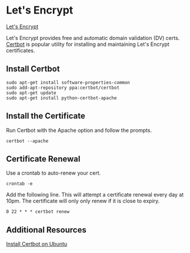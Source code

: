 # Let's Encrypt

[Let's Encrypt](https://letsencrypt.org/)

Let's Encrypt provides free and automatic domain validation (DV) certs. [Certbot](https://certbot.eff.org/) is popular utility for installing and maintaining Let's Encrypt certificates.

## Install Certbot
```
sudo apt-get install software-properties-common
sudo add-apt-repository ppa:certbot/certbot
sudo apt-get update
sudo apt-get install python-certbot-apache
```

## Install the Certificate
Run Certbot with the Apache option and follow the prompts.
```
certbot --apache
```

## Certificate Renewal
Use a crontab to auto-renew your cert.
```
crontab -e
```

Add the following line. This will attempt a certificate renewal every day at 10pm. The certificate will only only renew if it is close to expiry.
```
0 22 * * * certbot renew
```

## Additional Resources
[Install Certbot on Ubuntu](https://certbot.eff.org/#ubuntutrusty-apache)
